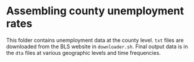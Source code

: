 # Assembling county unemployment rates

This folder contains unemployment data at the county level. `txt` files are downloaded from the BLS website in `downloader.sh`. Final output data is in the `dta` files at various geographic levels and time frequencies.
